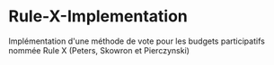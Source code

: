 # Rule-X-Implementation
Implémentation d'une méthode de vote pour les budgets participatifs nommée Rule X (Peters, Skowron et Pierczynski)

